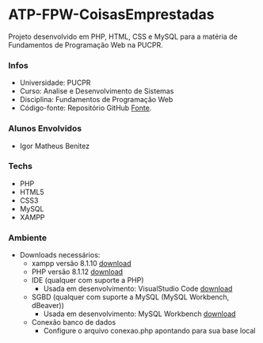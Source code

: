 # ATP-FPW-CoisasEmprestadas
Projeto desenvolvido em PHP, HTML, CSS e MySQL para a matéria de Fundamentos de Programação Web na PUCPR.

### Infos
- Universidade: PUCPR
- Curso: Analise e Desenvolvimento de Sistemas
- Disciplina: Fundamentos de Programação Web
- Código-fonte: Repositório GitHub [Fonte](https://github.com/igorbenitez/coisasEmprestadas).

### Alunos Envolvidos
- Igor Matheus Benitez

### Techs   
- PHP
- HTML5
- CSS3
- MySQL
- XAMPP

### Ambiente
- Downloads necessários:
    - xampp versão 8.1.10 [download](https://www.apachefriends.org/pt_br/download.html)
    - PHP   versão 8.1.12 [download](https://www.php.net/downloads.php)
    - IDE   (qualquer com suporte a PHP)
        - Usada em desenvolvimento: VisualStudio Code [download](https://code.visualstudio.com/Download)
    - SGBD  (qualquer com suporte a MySQL (MySQL Workbench, dBeaver))
        - Usada em desenvolvimento: MySQL Workbench [download](https://dev.mysql.com/downloads/workbench/)
    - Conexão banco de dados
        - Configure o arquivo conexao.php apontando para sua base local 
